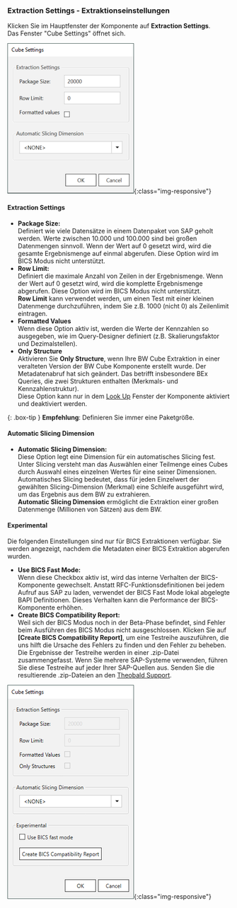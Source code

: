 ### Extraction Settings - Extraktionseinstellungen

Klicken Sie im Hauptfenster der Komponente auf **Extraction Settings**. <br>
Das Fenster "Cube Settings" öffnet sich.

![XU_BWCube_Settings](/img/content/XU_BWCube_Settings.png){:class="img-responsive"}

#### Extraction Settings
- **Package Size:**<br> 
Definiert wie viele Datensätze in einem Datenpaket von SAP geholt werden.
Werte zwischen 10.000 und 100.000 sind bei großen Datenmengen sinnvoll.
Wenn der Wert auf 0 gesetzt wird, wird die gesamte Ergebnismenge auf einmal abgerufen.
Diese Option wird im BICS Modus nicht unterstützt. 
- **Row Limit:** <br>
Definiert die maximale Anzahl von Zeilen in der Ergebnismenge.
Wenn der Wert auf 0 gesetzt wird, wird die komplette Ergebnismenge abgerufen.
Diese Option wird im BICS Modus nicht unterstützt.<br>
**Row Limit** kann verwendet werden, um einen Test mit einer kleinen Datenmenge durchzuführen, indem Sie z.B. 1000 (nicht 0) als Zeilenlimit eintragen.
- **Formatted Values**<br>
Wenn diese Option aktiv ist, werden die Werte der Kennzahlen so ausgegeben, wie im Query-Designer definiert (z.B. Skalierungsfaktor und Dezimalstellen).
- **Only Structure** <br>
Aktivieren Sie **Only Structure**, wenn Ihre BW Cube Extraktion in einer veralteten Version der BW Cube Komponente erstellt wurde.
Der Metadatenabruf hat sich geändert. 
Das betrifft insbesondere BEx Queries, die zwei Strukturen enthalten (Merkmals- und Kennzahlenstruktur).<br>
Diese Option kann nur in dem [Look Up](./eine-bw-cube-quelle-definieren#einen-bw-cube-oder-ein-query-suchen) Fenster der Komponente aktiviert und deaktiviert werden.

{: .box-tip }
**Empfehlung**: Definieren Sie immer eine Paketgröße.

#### Automatic Slicing Dimension

- **Automatic Slicing Dimension:** <br>
Diese Option legt eine Dimension für ein automatisches Slicing fest. 
Unter Slicing versteht man das Auswählen einer Teilmenge eines Cubes durch Auswahl eines einzelnen Wertes für eine seiner Dimensionen. 
Automatisches Slicing bedeutet, dass für jeden Einzelwert der gewählten Slicing-Dimension (Merkmal) eine Schleife ausgeführt wird, um das Ergebnis aus dem BW zu extrahieren. <br>
**Automatic Slicing Dimension** ermöglicht die Extraktion einer großen Datenmenge (Millionen von Sätzen) aus dem BW.

#### Experimental

Die folgenden Einstellungen sind nur für BICS Extraktionen verfügbar.
Sie werden angezeigt, nachdem die Metadaten einer BICS Extraktion abgerufen wurden.


- **Use BICS Fast Mode:**<br>
Wenn diese Checkbox aktiv ist, wird das interne Verhalten der BICS-Komponente gewechselt.
Anstatt RFC-Funktionsdefinitionen bei jedem Aufruf aus SAP zu laden, verwendet der BICS Fast Mode lokal abgelegte BAPI Definitionen.
Dieses Verhalten kann die Performance der BICS-Komponente erhöhen.
- **Create BICS Compatibility Report:**<br>
Weil sich der BICS Modus noch in der Beta-Phase befindet, sind Fehler beim Ausführen des BICS Modus nicht ausgeschlossen.
Klicken Sie auf **[Create BICS Compatibility Report]**, um eine Testreihe auszuführen, die uns hilft die Ursache des Fehlers zu finden und den Fehler zu beheben.<br>
Die Ergebnisse der Testreihe werden in einer .zip-Datei zusammengefasst.
Wenn Sie mehrere SAP-Systeme verwenden, führen Sie diese Testreihe auf jeder Ihrer SAP-Quellen aus.
Senden Sie die resultierende .zip-Dateien an den [Theobald Support](https://support.theobald-software.com).

![XU_BWCube_Settings](/img/content/bwcube-bics-fast-mode.png){:class="img-responsive"}